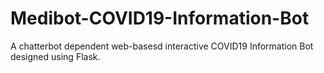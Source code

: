 # Medibot-COVID19-Information-Bot
A chatterbot dependent web-basesd interactive COVID19 Information Bot designed using Flask.
